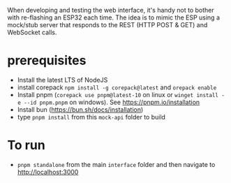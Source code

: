 When developing and testing the web interface, it's handy not to bother with re-flashing an ESP32 each time. The idea is to mimic the ESP using a mock/stub server that responds to the REST (HTTP POST & GET) and WebSocket calls.

# prerequisites

- Install the latest LTS of NodeJS
- install corepack `npm install -g corepack@latest` and `orepack enable`
- Install pnpm (`corepack use pnpm@latest-10` on linux or `winget install -e --id pnpm.pnpm` on windows). See <https://pnpm.io/installation>
- Install bun (<https://bun.sh/docs/installation>)
- type `pnpm install` from this `mock-api` folder to build

# To run

- `pnpm standalone` from the main `interface` folder and then navigate to <http://localhost:3000>
